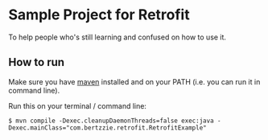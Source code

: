 # Sample Project for Retrofit

To help people who's still learning and confused on how to use it.

## How to run

Make sure you have [maven](https://maven.apache.org/) installed and on your PATH (i.e. you can run it in command line).

Run this on your terminal / command line:

    $ mvn compile -Dexec.cleanupDaemonThreads=false exec:java -Dexec.mainClass="com.bertzzie.retrofit.RetrofitExample"